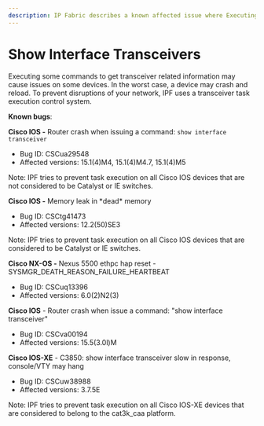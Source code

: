 ```yaml
---
description: IP Fabric describes a known affected issue where Executing some commands to get transceiver related information may cause issues on some devices.
---
```


# Show Interface Transceivers

Executing some commands to get transceiver related information may cause
issues on some devices. In the worst case, a device may crash and
reload. To prevent disruptions of your network, IPF uses a transceiver
task execution control system.

**Known bugs**:

**Cisco IOS -** Router crash when issuing a command: `show interface
transceiver`

- Bug ID: CSCua29548
- Affected versions: 15.1(4)M4, 15.1(4)M4.7, 15.1(4)M5

Note: IPF tries to prevent task execution on all Cisco IOS devices that
are not considered to be Catalyst or IE switches.

**Cisco IOS -** Memory leak in \*dead\* memory

- Bug ID: CSCtg41473
- Affected versions: 12.2(50)SE3

Note: IPF tries to prevent task execution on all Cisco IOS devices that
are considered to be Catalyst or IE switches.

**Cisco NX-OS -** Nexus 5500 ethpc hap reset -
SYSMGR_DEATH_REASON_FAILURE_HEARTBEAT

- Bug ID: CSCuq13396
- Affected versions: 6.0(2)N2(3)

**Cisco IOS** - Router crash when issue a command: "show interface
transceiver"

- Bug ID: CSCva00194
- Affected versions: 15.5(3.0l)M

**Cisco IOS-XE** - C3850: show interface transceiver slow in response,
console/VTY may hang

- Bug ID: CSCuw38988
- Affected versions: 3.7.5E

Note: IPF tries to prevent task execution on all Cisco IOS-XE devices
that are considered to belong to the cat3k_caa platform.
